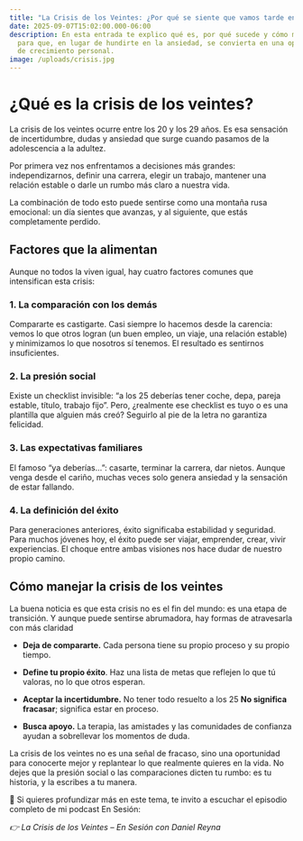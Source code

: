 ```yaml
---
title: "La Crisis de los Veintes: ¿Por qué se siente que vamos tarde en la vida?"
date: 2025-09-07T15:02:00.000-06:00
description: En esta entrada te explico qué es, por qué sucede y cómo manejarla
  para que, en lugar de hundirte en la ansiedad, se convierta en una oportunidad
  de crecimiento personal.
image: /uploads/crisis.jpg
---
```

# ¿Qué es la crisis de los veintes?

La crisis de los veintes ocurre entre los 20 y los 29 años. Es esa sensación de incertidumbre, dudas y ansiedad que surge cuando pasamos de la adolescencia a la adultez.

Por primera vez nos enfrentamos a decisiones más grandes: independizarnos, definir una carrera, elegir un trabajo, mantener una relación estable o darle un rumbo más claro a nuestra vida.

La combinación de todo esto puede sentirse como una montaña rusa emocional: un día sientes que avanzas, y al siguiente, que estás completamente perdido.

## Factores que la alimentan

Aunque no todos la viven igual, hay cuatro factores comunes que intensifican esta crisis:

### 1. La comparación con los demás

Compararte es castigarte. Casi siempre lo hacemos desde la carencia: vemos lo que otros logran (un buen empleo, un viaje, una relación estable) y minimizamos lo que nosotros sí tenemos. El resultado es sentirnos insuficientes.

### 2. La presión social

Existe un checklist invisible: “a los 25 deberías tener coche, depa, pareja estable, título, trabajo fijo”. Pero, ¿realmente ese checklist es tuyo o es una plantilla que alguien más creó? Seguirlo al pie de la letra no garantiza felicidad.

### 3. Las expectativas familiares

El famoso “ya deberías…”: casarte, terminar la carrera, dar nietos. Aunque venga desde el cariño, muchas veces solo genera ansiedad y la sensación de estar fallando.

### 4. La definición del éxito

Para generaciones anteriores, éxito significaba estabilidad y seguridad. Para muchos jóvenes hoy, el éxito puede ser viajar, emprender, crear, vivir experiencias. El choque entre ambas visiones nos hace dudar de nuestro propio camino.

## Cómo manejar la crisis de los veintes

La buena noticia es que esta crisis no es el fin del mundo: es una etapa de transición. Y aunque puede sentirse abrumadora, hay formas de atravesarla con más claridad

* **Deja de compararte.** Cada persona tiene su propio proceso y su propio tiempo.


* **Define tu propio éxito**. Haz una lista de metas que reflejen lo que tú valoras, no lo que otros esperan.


* **Aceptar la incertidumbre.** No tener todo resuelto a los 25 **No significa fracasar**; significa estar en proceso.


* **Busca apoyo.** La terapia, las amistades y las comunidades de confianza ayudan a sobrellevar los momentos de duda.



La crisis de los veintes no es una señal de fracaso, sino una oportunidad para conocerte mejor y replantear lo que realmente quieres en la vida. No dejes que la presión social o las comparaciones dicten tu rumbo: es tu historia, y la escribes a tu manera.

📌 Si quieres profundizar más en este tema, te invito a escuchar el episodio completo de mi podcast En Sesión:

*👉 La Crisis de los Veintes – En Sesión con Daniel Reyna*
